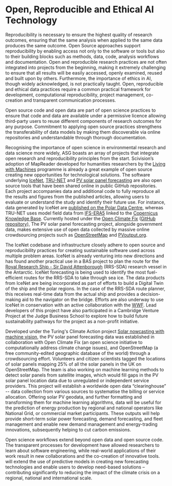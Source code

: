 # Open, Reproducible and Ethical AI Technology

Reproducibility is necessary to ensure the highest quality of research outcomes, ensuring that the same analysis when applied to the same data produces the same outcome. Open Source approaches support reproducibility by enabling access not only to the software or tools but also to their building blocks such as methods, data, code, analysis workflows and documentation. Open and reproducible research practices are not often integrated into projects from the beginning, making it extremely challenging to ensure that all results will be easily accessed, openly examined, reused and built upon by others. Furthermore, the importance of ethics in AI, though widely acknowledged, is not practically taught. Open, reproducible and ethical data practices require a common practical framework for development, computational reproducibility, project management, co-creation and transparent communication processes.

Open source code and open data are part of open science practices to ensure that code and data are available under a permissive licence allowing third-party users to reuse different components of research outcomes for any purpose. Commitment to applying open source practices strengthens the transferability of data models by making them discoverable via online repositories and understandable through thorough documentation. 

Recognising the importance of open science in environmental research and data science more widely, ASG boasts an array of projects that integrate open research and reproducibility principles from the start. Scivision’s adoption of MapReader developed for humanities researchers by the [Living with Machines](https://www.turing.ac.uk/research/research-projects/living-machines) programme is already a great example of open source creating new opportunities for technological solutions. The software underlying [IceNet](https://github.com/icenet-ai), [TRU-NET](https://github.com/Akanni96/TRUNET) and [PV solar panel forecasting](https://github.com/openclimatefix/solar-power-mapping-data) are also open source tools that have been shared online in public GitHub repositories. Each project accompanies data and additional code to fully reproduce all the results and figures from the published articles, allowing users to evaluate or understand the study and identify their future use. For instance, data generated by IceNet are [published on the Polar Data Centre](https://doi.org/10.5285/71820e7d-c628-4e32-969f-464b7efb187c), whereas TRU-NET uses model field data from [IFS-ERA5](https://confluence.ecmwf.int/display/CKB/ERA5%3A+data+documentation) linked to the [Copernicus Knowledge Base](https://confluence.ecmwf.int/pages/viewpage.action?pageId=55116796&src=sidebar). Currently hosted under the [Open Climate Fix](http://openclimatefix.org/) ([GitHub repository](https://github.com/openclimatefix/solar-power-mapping-data)), The PV solar panel forecasting project, alongside government data, makes extensive use of open data collected by massive online crowdsourcing projects such as [OpenStreetMap](https://www.openstreetmap.org/) and [PVoutput.org](https://pvoutput.org/).

The IceNet codebase and infrastructure closely adhere to open source and reproducibility practices for creating sustainable software used across multiple problem areas. IceNet is already venturing into new directions and has found another practical use in a BAS project to plan the route for the [Royal Research Ship - Sir David Attenborough](https://en.wikipedia.org/wiki/RRS_Sir_David_Attenborough) (RRS-SDA) research vessel in the Antarctic. IceNet forecasting is being used to identify the most fuel-efficient routes for the RRS-SDA to take through sea ice. The data products from IceNet are being incorporated as part of efforts to build a Digital Twin of the ship and the polar regions. In the case of the RRS-SDA route planner, this receives real-time data from the actual ship and provides a decision-making aid to the navigator on the bridge. Efforts are also underway to use IceNet in conservation with an active collaboration with the [WWF](https://www.wwf.org.uk/). Lead developers of this project have also participated in a Cambridge Venture Project at the Judge Business School to explore how to build future sustainability pathways for the project as a non-profit initiative.

Developed under the Turing's Climate Action project [Solar nowcasting with machine vision](https://www.turing.ac.uk/research/research-projects/solar-nowcasting-machine-vision), the PV solar panel forecasting data was established in collaboration with Open Climate Fix (an open science initiative to computationally address climate change issues), and OpenStreetMap (a free community-edited geographic database of the world) through a crowdsourcing effort. Volunteers and citizen scientists tagged the locations of solar panels mapping 25% of all the solar panels in the UK on OpenStreetMap. The team is also working on machine learning methods to detect solar panels from satellite images, which would fill gaps in the PV solar panel location data due to unregulated or independent service providers. This project will establish a worldwide open data “clearinghouse” -- data collection from various sources to systematise the billing or service allocation. Offering solar PV geodata, and further formatting and transforming them for machine learning algorithms, data will be useful for the prediction of energy production by regional and national operators like National Grid, or commercial market participants. These outputs will help provide short-term solar power forecasting, demand forecasting, and fleet management and enable new demand management and energy-trading innovations, subsequently helping to cut carbon emissions.

Open science workflows extend beyond open data and open source code. The transparent processes for development have allowed researchers to learn about software engineering, while real-world applications of their work result in new collaborations and the co-creation of innovative tools. will extend the use of predictive models in creating new forecasting technologies and enable users to develop need-based solutions – contributing significantly to reducing the impact of the climate crisis on a regional, national and international scale.

